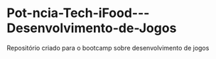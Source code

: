 # Pot-ncia-Tech-iFood---Desenvolvimento-de-Jogos
Repositório criado para o bootcamp sobre desenvolvimento de jogos
